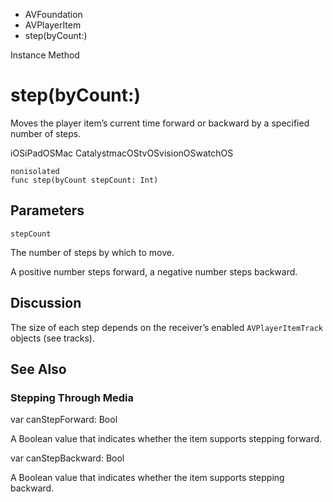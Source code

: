 

- AVFoundation
- AVPlayerItem
-  step(byCount:) 

Instance Method

# step(byCount:)

Moves the player item’s current time forward or backward by a specified number of steps.

iOSiPadOSMac CatalystmacOStvOSvisionOSwatchOS

``` source
nonisolated
func step(byCount stepCount: Int)
```

## Parameters 

`stepCount`  

The number of steps by which to move.

A positive number steps forward, a negative number steps backward.

## Discussion

The size of each step depends on the receiver’s enabled `AVPlayerItemTrack` objects (see tracks).

## See Also

### Stepping Through Media

var canStepForward: Bool

A Boolean value that indicates whether the item supports stepping forward.

var canStepBackward: Bool

A Boolean value that indicates whether the item supports stepping backward.

